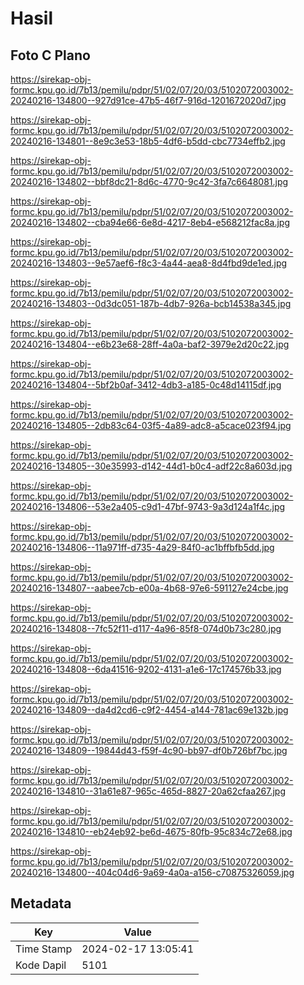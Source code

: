 # Hasil

## Foto C Plano

https://sirekap-obj-formc.kpu.go.id/7b13/pemilu/pdpr/51/02/07/20/03/5102072003002-20240216-134800--927d91ce-47b5-46f7-916d-1201672020d7.jpg

https://sirekap-obj-formc.kpu.go.id/7b13/pemilu/pdpr/51/02/07/20/03/5102072003002-20240216-134801--8e9c3e53-18b5-4df6-b5dd-cbc7734effb2.jpg

https://sirekap-obj-formc.kpu.go.id/7b13/pemilu/pdpr/51/02/07/20/03/5102072003002-20240216-134802--bbf8dc21-8d6c-4770-9c42-3fa7c6648081.jpg

https://sirekap-obj-formc.kpu.go.id/7b13/pemilu/pdpr/51/02/07/20/03/5102072003002-20240216-134802--cba94e66-6e8d-4217-8eb4-e568212fac8a.jpg

https://sirekap-obj-formc.kpu.go.id/7b13/pemilu/pdpr/51/02/07/20/03/5102072003002-20240216-134803--9e57aef6-f8c3-4a44-aea8-8d4fbd9de1ed.jpg

https://sirekap-obj-formc.kpu.go.id/7b13/pemilu/pdpr/51/02/07/20/03/5102072003002-20240216-134803--0d3dc051-187b-4db7-926a-bcb14538a345.jpg

https://sirekap-obj-formc.kpu.go.id/7b13/pemilu/pdpr/51/02/07/20/03/5102072003002-20240216-134804--e6b23e68-28ff-4a0a-baf2-3979e2d20c22.jpg

https://sirekap-obj-formc.kpu.go.id/7b13/pemilu/pdpr/51/02/07/20/03/5102072003002-20240216-134804--5bf2b0af-3412-4db3-a185-0c48d14115df.jpg

https://sirekap-obj-formc.kpu.go.id/7b13/pemilu/pdpr/51/02/07/20/03/5102072003002-20240216-134805--2db83c64-03f5-4a89-adc8-a5cace023f94.jpg

https://sirekap-obj-formc.kpu.go.id/7b13/pemilu/pdpr/51/02/07/20/03/5102072003002-20240216-134805--30e35993-d142-44d1-b0c4-adf22c8a603d.jpg

https://sirekap-obj-formc.kpu.go.id/7b13/pemilu/pdpr/51/02/07/20/03/5102072003002-20240216-134806--53e2a405-c9d1-47bf-9743-9a3d124a1f4c.jpg

https://sirekap-obj-formc.kpu.go.id/7b13/pemilu/pdpr/51/02/07/20/03/5102072003002-20240216-134806--11a971ff-d735-4a29-84f0-ac1bffbfb5dd.jpg

https://sirekap-obj-formc.kpu.go.id/7b13/pemilu/pdpr/51/02/07/20/03/5102072003002-20240216-134807--aabee7cb-e00a-4b68-97e6-591127e24cbe.jpg

https://sirekap-obj-formc.kpu.go.id/7b13/pemilu/pdpr/51/02/07/20/03/5102072003002-20240216-134808--7fc52f11-d117-4a96-85f8-074d0b73c280.jpg

https://sirekap-obj-formc.kpu.go.id/7b13/pemilu/pdpr/51/02/07/20/03/5102072003002-20240216-134808--6da41516-9202-4131-a1e6-17c174576b33.jpg

https://sirekap-obj-formc.kpu.go.id/7b13/pemilu/pdpr/51/02/07/20/03/5102072003002-20240216-134809--da4d2cd6-c9f2-4454-a144-781ac69e132b.jpg

https://sirekap-obj-formc.kpu.go.id/7b13/pemilu/pdpr/51/02/07/20/03/5102072003002-20240216-134809--19844d43-f59f-4c90-bb97-df0b726bf7bc.jpg

https://sirekap-obj-formc.kpu.go.id/7b13/pemilu/pdpr/51/02/07/20/03/5102072003002-20240216-134810--31a61e87-965c-465d-8827-20a62cfaa267.jpg

https://sirekap-obj-formc.kpu.go.id/7b13/pemilu/pdpr/51/02/07/20/03/5102072003002-20240216-134810--eb24eb92-be6d-4675-80fb-95c834c72e68.jpg

https://sirekap-obj-formc.kpu.go.id/7b13/pemilu/pdpr/51/02/07/20/03/5102072003002-20240216-134800--404c04d6-9a69-4a0a-a156-c70875326059.jpg


## Metadata

| Key        | Value               |
| ---------- | ------------------- |
| Time Stamp | 2024-02-17 13:05:41 |
| Kode Dapil | 5101                |



